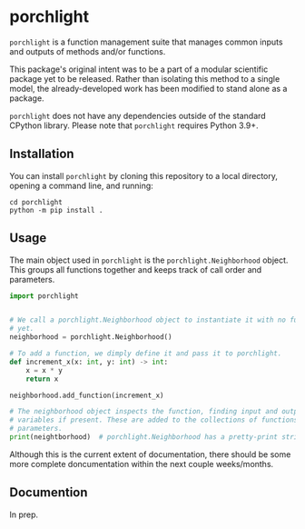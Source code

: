 porchlight
==========

`porchlight` is a function management suite that manages common inputs and
outputs of methods and/or functions.

This package's original intent was to be a part of a modular scientific package
yet to be released. Rather than isolating this method to a single model, the
already-developed work has been modified to stand alone as a package.

`porchlight` does not have any dependencies outside of the standard CPython
library. Please note that `porchlight` requires Python 3.9\+.

Installation
------------

You can install `porchlight` by cloning this repository to a local directory,
opening a command line, and running:
```console
cd porchlight
python -m pip install .
```

Usage
-----

The main object used in `porchlight` is the `porchlight.Neighborhood` object.
This groups all functions together and keeps track of call order and
parameters.

```python
import porchlight


# We call a porchlight.Neighborhood object to instantiate it with no functions
# yet.
neighborhood = porchlight.Neighborhood()

# To add a function, we dimply define it and pass it to porchlight.
def increment_x(x: int, y: int) -> int:
    x = x * y
    return x

neighborhood.add_function(increment_x)

# The neighborhood object inspects the function, finding input and output
# variables if present. These are added to the collections of functions and
# parameters.
print(neightborhood)  # porchlight.Neighborhood has a pretty-print string.
```

Although this is the current extent of documentation, there should be some more
complete doncumentation within the next couple weeks/months.

Documention
-----------

In prep.
